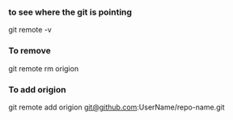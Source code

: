 ### to see where the git is pointing
git remote -v 


### To remove
git remote rm origion


### To add origion
git remote add origion git@github.com:UserName/repo-name.git
